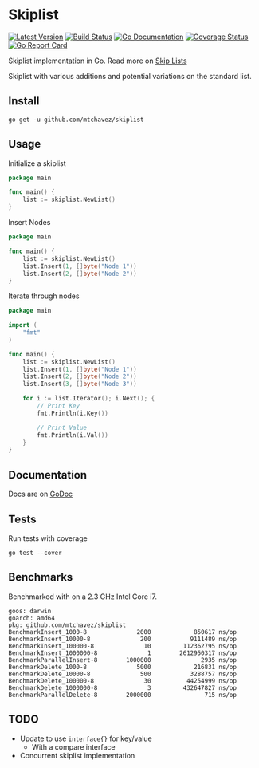 # Skiplist

[![Latest Version](http://img.shields.io/github/release/mtchavez/skiplist.svg?style=flat-square)](https://github.com/mtchavez/skiplist/releases)
[![Build Status](https://travis-ci.org/mtchavez/skiplist.svg)](https://travis-ci.org/mtchavez/skiplist)
[![Go Documentation](http://img.shields.io/badge/go-documentation-blue.svg?style=flat-square)](http://godoc.org/github.com/mtchavez/skiplist)
[![Coverage Status](https://coveralls.io/repos/github/mtchavez/skiplist/badge.svg?branch=master)](https://coveralls.io/github/mtchavez/skiplist?branch=master)
[![Go Report Card](https://goreportcard.com/badge/github.com/mtchavez/skiplist)](https://goreportcard.com/report/github.com/mtchavez/skiplist)

Skiplist implementation in Go. Read more on [Skip Lists](http://en.wikipedia.org/wiki/Skip_list)

Skiplist with various additions and potential variations on the standard list.

## Install

`go get -u github.com/mtchavez/skiplist`

## Usage

Initialize a skiplist

```go
package main

func main() {
    list := skiplist.NewList()
}
```

Insert Nodes

```go
package main

func main() {
    list := skiplist.NewList()
    list.Insert(1, []byte("Node 1"))
    list.Insert(2, []byte("Node 2"))
}
```

Iterate through nodes

```go
package main

import (
    "fmt"
)

func main() {
    list := skiplist.NewList()
    list.Insert(1, []byte("Node 1"))
    list.Insert(2, []byte("Node 2"))
    list.Insert(3, []byte("Node 3"))

    for i := list.Iterator(); i.Next(); {
        // Print Key
        fmt.Println(i.Key())

        // Print Value
        fmt.Println(i.Val())
    }
}
```

## Documentation

Docs are on [GoDoc](http://godoc.org/github.com/mtchavez/skiplist)

## Tests

Run tests with coverage

`go test --cover`

## Benchmarks

Benchmarked with on a 2.3 GHz Intel Core i7.

```
goos: darwin
goarch: amd64
pkg: github.com/mtchavez/skiplist
BenchmarkInsert_1000-8              2000            850617 ns/op
BenchmarkInsert_10000-8              200           9111489 ns/op
BenchmarkInsert_100000-8              10         112362795 ns/op
BenchmarkInsert_1000000-8              1        2612950317 ns/op
BenchmarkParallelInsert-8        1000000              2935 ns/op
BenchmarkDelete_1000-8              5000            216831 ns/op
BenchmarkDelete_10000-8              500           3288757 ns/op
BenchmarkDelete_100000-8              30          44254999 ns/op
BenchmarkDelete_1000000-8              3         432647827 ns/op
BenchmarkParallelDelete-8        2000000               715 ns/op
```

## TODO

* Update to use `interface{}` for key/value
  * With a compare interface
* Concurrent skiplist implementation
